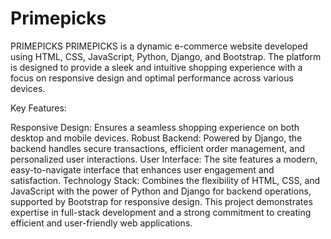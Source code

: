 # Primepicks
PRIMEPICKS
PRIMEPICKS is a dynamic e-commerce website developed using HTML, CSS, JavaScript, Python, Django, and Bootstrap. The platform is designed to provide a sleek and intuitive shopping experience with a focus on responsive design and optimal performance across various devices.

Key Features:

Responsive Design: Ensures a seamless shopping experience on both desktop and mobile devices.
Robust Backend: Powered by Django, the backend handles secure transactions, efficient order management, and personalized user interactions.
User Interface: The site features a modern, easy-to-navigate interface that enhances user engagement and satisfaction.
Technology Stack: Combines the flexibility of HTML, CSS, and JavaScript with the power of Python and Django for backend operations, supported by Bootstrap for responsive design.
This project demonstrates expertise in full-stack development and a strong commitment to creating efficient and user-friendly web applications.

